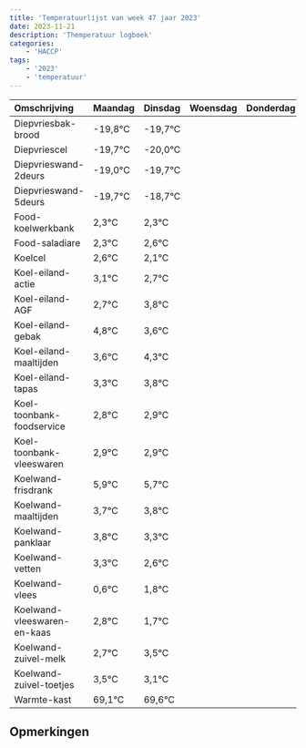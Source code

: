 ```yaml
---
title: 'Temperatuurlijst van week 47 jaar 2023'
date: 2023-11-21
description: 'Themperatuur logboek'
categories:
    - 'HACCP'
tags:
    - '2023'
    - 'temperatuur'
---
```

|Omschrijving|Maandag|Dinsdag|Woensdag|Donderdag|Vrijdag|Zaterdag|Zondag|
|:---|:---|:---|:---|:---|:---|:---|:---|
|Diepvriesbak-brood|-19,8°C|-19,7°C| | | | | |
|Diepvriescel|-19,7°C|-20,0°C| | | | | |
|Diepvrieswand-2deurs|-19,0°C|-19,7°C| | | | | |
|Diepvrieswand-5deurs|-19,7°C|-18,7°C| | | | | |
|Food-koelwerkbank|2,3°C|2,3°C| | | | | |
|Food-saladiare|2,3°C|2,6°C| | | | | |
|Koelcel|2,6°C|2,1°C| | | | | |
|Koel-eiland-actie|3,1°C|2,7°C| | | | | |
|Koel-eiland-AGF|2,7°C|3,8°C| | | | | |
|Koel-eiland-gebak|4,8°C|3,6°C| | | | | |
|Koel-eiland-maaltijden|3,6°C|4,3°C| | | | | |
|Koel-eiland-tapas|3,3°C|3,8°C| | | | | |
|Koel-toonbank-foodservice|2,8°C|2,9°C| | | | | |
|Koel-toonbank-vleeswaren|2,9°C|2,9°C| | | | | |
|Koelwand-frisdrank|5,9°C|5,7°C| | | | | |
|Koelwand-maaltijden|3,7°C|3,8°C| | | | | |
|Koelwand-panklaar|3,8°C|3,3°C| | | | | |
|Koelwand-vetten|3,3°C|2,6°C| | | | | |
|Koelwand-vlees|0,6°C|1,8°C| | | | | |
|Koelwand-vleeswaren-en-kaas|2,8°C|1,7°C| | | | | |
|Koelwand-zuivel-melk|2,7°C|3,5°C| | | | | |
|Koelwand-zuivel-toetjes|3,5°C|3,1°C| | | | | |
|Warmte-kast|69,1°C|69,6°C| | | | | |

## Opmerkingen


